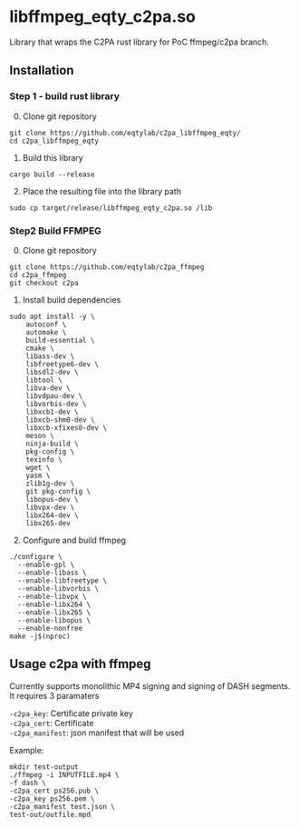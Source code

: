 # libffmpeg_eqty_c2pa.so

Library that wraps the C2PA rust library for PoC ffmpeg/c2pa branch. 

## Installation

### Step 1 - build rust library

0) Clone git repository
```
git clone https://github.com/eqtylab/c2pa_libffmpeg_eqty/
cd c2pa_libffmpeg_eqty
```
1) Build this library
```
cargo build --release
```
2) Place the resulting file into the library path
```
sudo cp target/release/libffmpeg_eqty_c2pa.so /lib
```

### Step2 Build FFMPEG
0) Clone git repository
```
git clone https://github.com/eqtylab/c2pa_ffmpeg
cd c2pa_ffmpeg
git checkout c2pa
```
1) Install build dependencies
```
sudo apt install -y \
    autoconf \
    automake \
    build-essential \
    cmake \
    libass-dev \
    libfreetype6-dev \
    libsdl2-dev \
    libtool \
    libva-dev \
    libvdpau-dev \
    libvorbis-dev \
    libxcb1-dev \
    libxcb-shm0-dev \
    libxcb-xfixes0-dev \
    meson \
    ninja-build \
    pkg-config \
    texinfo \
    wget \
    yasm \
    zlib1g-dev \
    git pkg-config \
    libopus-dev \
    libvpx-dev \
    libx264-dev \
    libx265-dev
```
2) Configure and build ffmpeg
```
./configure \
  --enable-gpl \
  --enable-libass \
  --enable-libfreetype \
  --enable-libvorbis \
  --enable-libvpx \
  --enable-libx264 \
  --enable-libx265 \
  --enable-libopus \
  --enable-nonfree
make -j$(nproc)
```
## Usage c2pa with ffmpeg

Currently supports monolithic MP4 signing and signing of DASH segments. It requires 3 paramaters

`-c2pa_key`: Certificate private key  
`-c2pa_cert`: Certificate  
`-c2pa_manifest`: json manifest that will be used   

Example:

```
mkdir test-output
./ffmpeg -i INPUTFILE.mp4 \
-f dash \
-c2pa_cert ps256.pub \
-c2pa_key ps256.pem \
-c2pa_manifest test.json \
test-out/outfile.mpd
```
